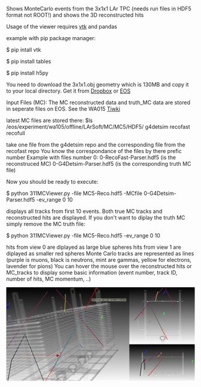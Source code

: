 Shows MonteCarlo events from the 3x1x1 LAr TPC (needs run files in HDF5 format not ROOT!) and shows the 3D reconstructed hits

Usage of the viewer
requires [vtk](https://www.vtk.org) and pandas

example with pip package manager:

$ pip intall vtk

$ pip install tables

$ pip install h5py

You need to download the 3x1x1.obj geometry which is 130MB and copy it to your local directory. Get it from [Dropbox](https://www.dropbox.com/s/lvsrrz614z7fotb/3x1x1-full.vtk?dl=0) or [EOS]()

Input Files (MC):
The MC reconstructed data and truth_MC data are stored in seperate files on EOS.
See the WA015 [Tiwki](https://twiki.cern.ch/twiki/bin/view/Sandbox/RecoData3x1x1)

latest MC files are stored there:
$ls /eos/experiment/wa105/offline/LArSoft/MC/MC5/HDF5/
g4detsim  recofast  recofull

take one file from the g4detsim repo and the corresponding file from the recofast repo
You know the correspondance of the files by there prefic number 
Example with files number 0:
0-RecoFast-Parser.hdf5 (is the reconstruced MC)
0-G4Detsim-Parser.hdf5 (is the corresponding truth MC file)

Now you should be ready to execute:

$ python 311MCViewer.py -file MC5-Reco.hdf5 -MCfile 0-G4Detsim-Parser.hdf5 -ev_range 0 10

displays all tracks from first 10 events. Both true MC tracks and reconstructed hits are displayed.
If you don't want to diplay the truth MC simply remove the MC truth file:

$ python 311MCViewer.py -file MC5-Reco.hdf5 -ev_range 0 10

hits from view 0 are diplayed as large blue spheres
hits from view 1 are diplayed as smaller red spheres
Monte Carlo tracks are represented as lines (purple is muons, black is neutrons, mint are gammas, yellow for electrons, lavender for pions)
You can hover the mouse over the reconstructed hits or MC_tracks to display some basic information (event number, track ID, number of hits, MC momentum, ..)

![alt text](MCViewer.png)
